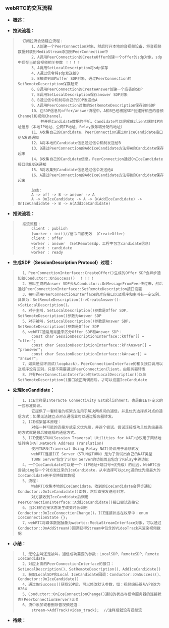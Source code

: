 ### webRTC的交互流程
- **概述：**
>
>
>
>
>
>

- **拉流流程：**
>       订阅拉流会话建立流程：
>           1、A创建一个PeerConnection对象，然后打开本地的音视频设备，将音视频数据封装到MediaStream添加到PeerConnection中
>           2、A调用PeerConnection的CreateOffer创建一个offer的sdp对象，sdp中保存当前音视频相关参数 ！！！！
>           3、A调用SetLocalDescription将sdp保存
>           4、A通过信令将sdp发送给B
>           5、B接收到A的offer SDP对象，通过PeerConnection的SetRemoteDescription保存起来
>           6、B调用PeerConnection的CreateAnswer创建一个应答的SDP
>           7、B调用SetLocalDescription保存answer SDP对象
>           8、B通过信令机制将自己的SDP发送给A
>           9、A调用PeerConnection对象的SetRemoteDescription保存B的SDP
>           10、在SDP信息的offer/answer流程中，A和B已经根据SDP创建好相应的音频Channel和视频Channel，
>               并开启Candidate数据的手机，Candidate可以理解成client端的IP地址信息（本地IP地址、公网IP地址、Relay服务端分配的地址）
>           11、A收集自己的Candidate，PeerConnection通过OnIceCandidate接口给A发送通知
>           12、A将本地的Candidate信息通过信令机制发送给B
>           13、B通过PeerConnection的AddIceCandidate方法将A的Candidate保存起来
>           14、B收集自己的Candidate信息，PeerConnection通过OnIceCandidate接口给B发送通知
>           15、B将收集到Candidate信息通过信令发送给A
>           16、A通过PeerConnection的AddIceCandidate方法将B的Candidate保存起来
>
>           总结：
>           A -> off -> B -> answer -> A
>           A -> OnIceCandidate -> A -> B(AddIceCandidate) -> OnIceCandidate -> B -> A(AddIceCandidate)
>

- **推流流程：**
>       推流流程：
>           client : publish
>           (worker : init)//信令目前无效 （CreateOffer）
>           client : offer
>           worker : answer （SetRemoteSdp，工程中包含candidate信息）
>           client : candidate
>           worker : ready
>
>

- **生成SDP（SessionDescription Protocol）过程：**
>       1、PeerConnectionInterface::CreateOffer()生成的Offer SDP会异步通知给Conductor::OnSuccess()  ！！！！
>       2、被叫生成的Answer SDP会从Conductor::OnMessageFromPeer传过来，然后通过PeerConnectionInterface::SetRemoteDescription接口设置
>       3、被叫调用PeerConnectionInterface的对应接口以及顺序和主叫有一定区别，具体为：SetRemoteDescription()->CreateAnswer()->SetLocalDescription()。
>       4、对于主叫，SetLocalDescription()参数是Offer SDP，SetRemoteDescription()参数为Answer SDP
>       5、对于被叫，SetLocalDescription()参数是Answer SDP，SetRemoteDescription()参数是Offer SDP
>       6、webRTC通常用常量来区分Offer SDP和Answer SDP：
>           const char SessionDescriptionInterface::kOffer[] = "offer";
>           const char SessionDescriptionInterface::kPrAnswer[] = "pranswer";
>           const char SessionDescriptionInterface::kAnswer[] = "answer";
>       7、如果是回环测试(loopback)，PeerConnectionInterface的相关接口调用以及顺序没有区别，只是不需要通过PeerConnectionClient，由服务器转发
>       8、只有PeerConnectionInterface的SetLocalDescription()以及SetRemoteDescription()接口被正确调用后，才可以设置IceCandidate
>

- **处理IceCandidate：**
>       1、ICE全称是Interacte Connectivity Establishment。也是由IETF定义的一套标准协议。
>           它提供了一套标准的框架方法用于解决两点间的通信，并且优先选择点对点的通信方式；如果无法建立点对点通信业可以通过服务器转发。
>       2、ICE框架基本原理：
>           对每一种可能的连接方式定义优先级，并逐个尝试，尝试连接成功且优先级最高的方式就是最后被选择的通信方式。
>       3、ICE使用STUN(Session Traversal Utilities for NAT)协议用于网络地址转换(NAT,NetWork Address Translation)
>           使用TURN(Traversal Using Relay NAT)协议用于消息转发
>           webRTC连接ICE Server（STUN或TURN）是为了测试出自己的NAT类型
>           TURN Server包含了STUN Server的功能而且包含了Relay中转功能
>       4、一个IceCandidate可以是一个（IP地址+端口号+优先级）的组合，WebRTC会尝试ping每一个对方发过来的IceCandidate，从中选择可以ping通的优先级最大的IceCandidate用于交换媒体数据
>       5、流程：
>           WebRTC收集本地的IceCandidate，收到的IceCandidate会异步通知Conductor::OnIceCandidate()函数，然后直接发送给对方。
>           对方接收到IceCandidate后调用PeerConnectionInterface::AddIceCandidate()接口尝试连接它
>       6、当ICE的连接状态发生改变时会调用Conductor::OnIceConnectionChange()。ICE连接状态在枚举中：enum IceConnectionState {};
>       7、webRTC将媒体数据抽象为webrtc::MediaStreamInterface对象，可以通过Conductor::OnAddStream()回调获得Stream中包含的VideoTrack来渲染视频数据
>
>
>
>

- **小结：**
>       1、无论主叫还是被叫，通信成功需要的参数：LocalSDP、RemoteSDP、Remote IceCandidate
>       2、对应上面的PeerConnectionInterface的接口：SetLocalDescription()、SetRemoteDescription()、AddIceCandidate()
>       3、获取LocalSDP和Local IceCandidate回调：Conductor::OnSuccess()、Conductor::OnIceCandidate()
>       4、通过OnSuccess()获取SDP后，可以修改默认参数，如：视频编码器从VP8改为H264
>       5、Conductor::OnIceConnectionChange()通知的状态与信令服务器的连接状态(PeerConnectionServer)无关
>       6、流中添加或者删除音视频通道：
>           stream->AddTrack(video_track);  //注释后就没有视频流
>
>
>
>
>
>

- **待续：**
>
>
>
>
>
>
>
>
>
>
>
>
>
>
>
